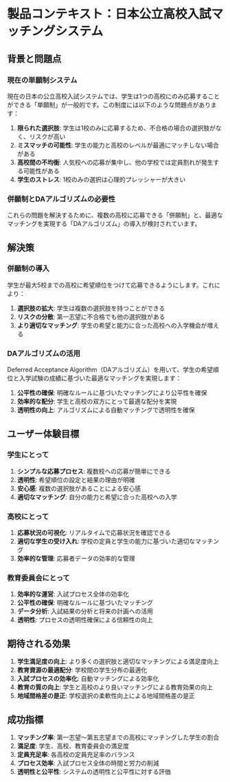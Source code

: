 # 製品コンテキスト：日本公立高校入試マッチングシステム

## 背景と問題点

### 現在の単願制システム
現在の日本の公立高校入試システムでは、学生は1つの高校にのみ応募することができる「単願制」が一般的です。この制度には以下のような問題点があります：

1. **限られた選択肢**: 学生は1校のみに応募するため、不合格の場合の選択肢がなく、リスクが高い
2. **ミスマッチの可能性**: 学生の能力と高校のレベルが最適にマッチしない場合がある
3. **高校間の不均衡**: 人気校への応募が集中し、他の学校では定員割れが発生する可能性がある
4. **学生のストレス**: 1校のみの選択は心理的プレッシャーが大きい

### 併願制とDAアルゴリズムの必要性
これらの問題を解決するために、複数の高校に応募できる「併願制」と、最適なマッチングを実現する「DAアルゴリズム」の導入が検討されています。

## 解決策

### 併願制の導入
学生が最大5校までの高校に希望順位をつけて応募できるようにします。これにより：

1. **選択肢の拡大**: 学生は複数の選択肢を持つことができる
2. **リスクの分散**: 第一志望に不合格でも他の選択肢がある
3. **より適切なマッチング**: 学生の希望と能力に合った高校への入学機会が増える

### DAアルゴリズムの活用
Deferred Acceptance Algorithm（DAアルゴリズム）を用いて、学生の希望順位と入学試験の成績に基づいた最適なマッチングを実現します：

1. **公平性の確保**: 明確なルールに基づいたマッチングにより公平性を確保
2. **効率的な配分**: 学生と高校の双方にとって最適な配分を実現
3. **透明性の向上**: アルゴリズムによる自動マッチングで透明性を確保

## ユーザー体験目標

### 学生にとって
1. **シンプルな応募プロセス**: 複数校への応募が簡単にできる
2. **透明性**: 希望順位の設定と結果の理由が明確
3. **安心感**: 複数の選択肢があることによる安心感
4. **適切なマッチング**: 自分の能力と希望に合った高校への入学

### 高校にとって
1. **応募状況の可視化**: リアルタイムで応募状況を確認できる
2. **適切な学生の受け入れ**: 学校の定員と学生の能力に基づいた適切なマッチング
3. **効率的な管理**: 応募者データの効率的な管理

### 教育委員会にとって
1. **効率的な運営**: 入試プロセス全体の効率化
2. **公平性の確保**: 明確なルールに基づいたマッチング
3. **データ分析**: 入試結果の分析と将来の計画への活用
4. **透明性**: プロセスの透明性確保による信頼性の向上

## 期待される効果

1. **学生満足度の向上**: より多くの選択肢と適切なマッチングによる満足度向上
2. **教育資源の最適配分**: 学校間の学生分布の最適化
3. **入試プロセスの効率化**: 自動マッチングによる効率化
4. **教育の質の向上**: 学生と高校のより良いマッチングによる教育効果の向上
5. **地域間格差の是正**: 学校選択の柔軟性向上による地域間格差の是正

## 成功指標

1. **マッチング率**: 第一志望〜第五志望までの高校にマッチングした学生の割合
2. **満足度**: 学生、高校、教育委員会の満足度
3. **定員充足率**: 各高校の定員充足率のバランス
4. **プロセス効率**: 入試プロセス全体の時間と労力の削減
5. **透明性と公平性**: システムの透明性と公平性に対する評価
